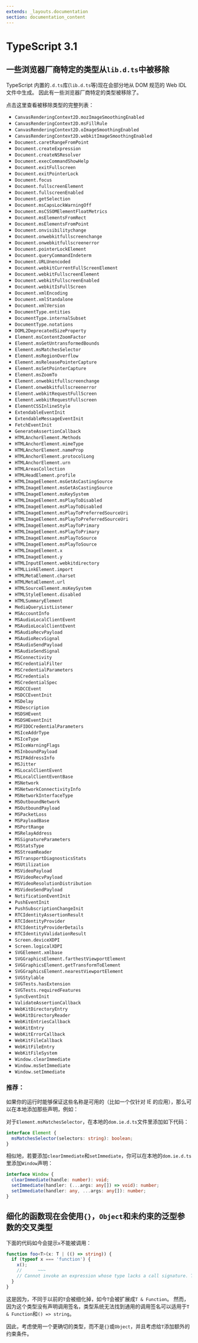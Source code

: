 ```yaml
---
extends: _layouts.documentation
section: documentation_content
---
```


# TypeScript 3.1

## 一些浏览器厂商特定的类型从`lib.d.ts`中被移除

TypeScript 内置的`.d.ts`库\(`lib.d.ts`等\)现在会部分地从 DOM 规范的 Web IDL 文件中生成。 因此有一些浏览器厂商特定的类型被移除了。

点击这里查看被移除类型的完整列表：

- `CanvasRenderingContext2D.mozImageSmoothingEnabled`
- `CanvasRenderingContext2D.msFillRule`
- `CanvasRenderingContext2D.oImageSmoothingEnabled`
- `CanvasRenderingContext2D.webkitImageSmoothingEnabled`
- `Document.caretRangeFromPoint`
- `Document.createExpression`
- `Document.createNSResolver`
- `Document.execCommandShowHelp`
- `Document.exitFullscreen`
- `Document.exitPointerLock`
- `Document.focus`
- `Document.fullscreenElement`
- `Document.fullscreenEnabled`
- `Document.getSelection`
- `Document.msCapsLockWarningOff`
- `Document.msCSSOMElementFloatMetrics`
- `Document.msElementsFromRect`
- `Document.msElementsFromPoint`
- `Document.onvisibilitychange`
- `Document.onwebkitfullscreenchange`
- `Document.onwebkitfullscreenerror`
- `Document.pointerLockElement`
- `Document.queryCommandIndeterm`
- `Document.URLUnencoded`
- `Document.webkitCurrentFullScreenElement`
- `Document.webkitFullscreenElement`
- `Document.webkitFullscreenEnabled`
- `Document.webkitIsFullScreen`
- `Document.xmlEncoding`
- `Document.xmlStandalone`
- `Document.xmlVersion`
- `DocumentType.entities`
- `DocumentType.internalSubset`
- `DocumentType.notations`
- `DOML2DeprecatedSizeProperty`
- `Element.msContentZoomFactor`
- `Element.msGetUntransformedBounds`
- `Element.msMatchesSelector`
- `Element.msRegionOverflow`
- `Element.msReleasePointerCapture`
- `Element.msSetPointerCapture`
- `Element.msZoomTo`
- `Element.onwebkitfullscreenchange`
- `Element.onwebkitfullscreenerror`
- `Element.webkitRequestFullScreen`
- `Element.webkitRequestFullscreen`
- `ElementCSSInlineStyle`
- `ExtendableEventInit`
- `ExtendableMessageEventInit`
- `FetchEventInit`
- `GenerateAssertionCallback`
- `HTMLAnchorElement.Methods`
- `HTMLAnchorElement.mimeType`
- `HTMLAnchorElement.nameProp`
- `HTMLAnchorElement.protocolLong`
- `HTMLAnchorElement.urn`
- `HTMLAreasCollection`
- `HTMLHeadElement.profile`
- `HTMLImageElement.msGetAsCastingSource`
- `HTMLImageElement.msGetAsCastingSource`
- `HTMLImageElement.msKeySystem`
- `HTMLImageElement.msPlayToDisabled`
- `HTMLImageElement.msPlayToDisabled`
- `HTMLImageElement.msPlayToPreferredSourceUri`
- `HTMLImageElement.msPlayToPreferredSourceUri`
- `HTMLImageElement.msPlayToPrimary`
- `HTMLImageElement.msPlayToPrimary`
- `HTMLImageElement.msPlayToSource`
- `HTMLImageElement.msPlayToSource`
- `HTMLImageElement.x`
- `HTMLImageElement.y`
- `HTMLInputElement.webkitdirectory`
- `HTMLLinkElement.import`
- `HTMLMetaElement.charset`
- `HTMLMetaElement.url`
- `HTMLSourceElement.msKeySystem`
- `HTMLStyleElement.disabled`
- `HTMLSummaryElement`
- `MediaQueryListListener`
- `MSAccountInfo`
- `MSAudioLocalClientEvent`
- `MSAudioLocalClientEvent`
- `MSAudioRecvPayload`
- `MSAudioRecvSignal`
- `MSAudioSendPayload`
- `MSAudioSendSignal`
- `MSConnectivity`
- `MSCredentialFilter`
- `MSCredentialParameters`
- `MSCredentials`
- `MSCredentialSpec`
- `MSDCCEvent`
- `MSDCCEventInit`
- `MSDelay`
- `MSDescription`
- `MSDSHEvent`
- `MSDSHEventInit`
- `MSFIDOCredentialParameters`
- `MSIceAddrType`
- `MSIceType`
- `MSIceWarningFlags`
- `MSInboundPayload`
- `MSIPAddressInfo`
- `MSJitter`
- `MSLocalClientEvent`
- `MSLocalClientEventBase`
- `MSNetwork`
- `MSNetworkConnectivityInfo`
- `MSNetworkInterfaceType`
- `MSOutboundNetwork`
- `MSOutboundPayload`
- `MSPacketLoss`
- `MSPayloadBase`
- `MSPortRange`
- `MSRelayAddress`
- `MSSignatureParameters`
- `MSStatsType`
- `MSStreamReader`
- `MSTransportDiagnosticsStats`
- `MSUtilization`
- `MSVideoPayload`
- `MSVideoRecvPayload`
- `MSVideoResolutionDistribution`
- `MSVideoSendPayload`
- `NotificationEventInit`
- `PushEventInit`
- `PushSubscriptionChangeInit`
- `RTCIdentityAssertionResult`
- `RTCIdentityProvider`
- `RTCIdentityProviderDetails`
- `RTCIdentityValidationResult`
- `Screen.deviceXDPI`
- `Screen.logicalXDPI`
- `SVGElement.xmlbase`
- `SVGGraphicsElement.farthestViewportElement`
- `SVGGraphicsElement.getTransformToElement`
- `SVGGraphicsElement.nearestViewportElement`
- `SVGStylable`
- `SVGTests.hasExtension`
- `SVGTests.requiredFeatures`
- `SyncEventInit`
- `ValidateAssertionCallback`
- `WebKitDirectoryEntry`
- `WebKitDirectoryReader`
- `WebKitEntriesCallback`
- `WebKitEntry`
- `WebKitErrorCallback`
- `WebKitFileCallback`
- `WebKitFileEntry`
- `WebKitFileSystem`
- `Window.clearImmediate`
- `Window.msSetImmediate`
- `Window.setImmediate`

### 推荐：

如果你的运行时能够保证这些名称是可用的（比如一个仅针对 IE 的应用），那么可以在本地添加那些声明，例如：

对于`Element.msMatchesSelector`，在本地的`dom.ie.d.ts`文件里添加如下代码：

```typescript
interface Element {
  msMatchesSelector(selectors: string): boolean;
}
```

相似地，若要添加`clearImmediate`和`setImmediate`，你可以在本地的`dom.ie.d.ts`里添加`Window`声明：

```typescript
interface Window {
  clearImmediate(handle: number): void;
  setImmediate(handler: (...args: any[]) => void): number;
  setImmediate(handler: any, ...args: any[]): number;
}
```

## 细化的函数现在会使用`{}`，`Object`和未约束的泛型参数的交叉类型

下面的代码如今会提示`x`不能被调用：

```typescript
function foo<T>(x: T | (() => string)) {
  if (typeof x === 'function') {
    x();
    //      ~~~
    // Cannot invoke an expression whose type lacks a call signature. Type '(() => string) | (T & Function)' has no compatible call signatures.
  }
}
```

这是因为，不同于以前的`T`会被细化掉，如今`T`会被扩展成`T & Function`。 然而，因为这个类型没有声明调用签名，类型系统无法找到通用的调用签名可以适用于`T & Function`和`() => string`。

因此，考虑使用一个更确切的类型，而不是`{}`或`Object`，并且考虑给`T`添加额外的约束条件。
